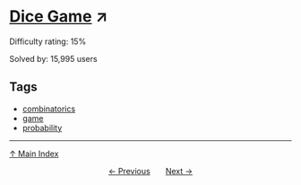 # [Dice Game](https://projecteuler.net/problem=205) ↗️

Difficulty rating: 15%

Solved by: 15,995 users
## Tags

- [combinatorics](../tags/combinatorics.md)
- [game](../tags/game.md)
- [probability](../tags/probability.md)



---

[↑ Main Index](../README.md)


<div align=center><a href='204.md'>← Previous</a> &nbsp;&nbsp; &nbsp;&nbsp;  <a href='206.md'>Next →</a></div>
